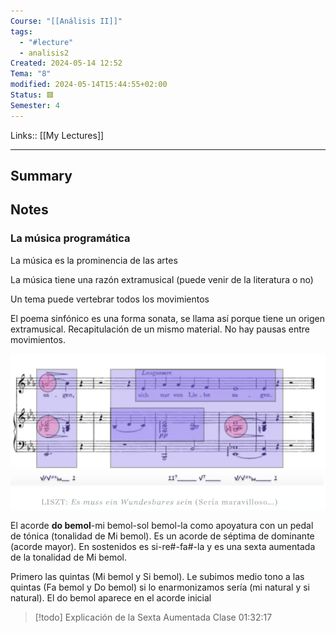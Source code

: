 ```yaml
---
Course: "[[Análisis II]]"
tags:
  - "#lecture"
  - analisis2
Created: 2024-05-14 12:52
Tema: "8"
modified: 2024-05-14T15:44:55+02:00
Status: 🟥
Semester: 4
---
```

Links:: [[My Lectures]]
___

## Summary

## Notes

### La música programática

La música es la prominencia de las artes

La música tiene una razón extramusical (puede venir de la literatura o no)

Un tema puede vertebrar todos los movimientos

El poema sinfónico es una forma sonata, se llama así porque tiene un origen extramusical. Recapitulación de un mismo material. No hay pausas entre movimientos.

![](Extras/Images/2024-4-2_15.2.46.png)

El acorde **do bemol**-mi bemol-sol bemol-la como apoyatura con un pedal de tónica (tonalidad de Mi bemol). Es un acorde de séptima de dominante (acorde mayor). En sostenidos es si-re#-fa#-la y es una sexta aumentada de la tonalidad de Mi bemol.

Primero las quintas (Mi bemol y Si bemol). Le subimos medio tono a las quintas (Fa bemol y Do bemol) si lo enarmonizamos sería (mi natural y si natural). El do bemol aparece en el acorde inicial

> [!todo]
> Explicación de la Sexta Aumentada 
> Clase 01:32:17 


